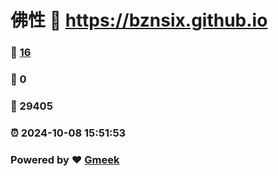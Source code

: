 # 佛性 :link: https://bznsix.github.io 
### :page_facing_up: [16](https://bznsix.github.io/tag.html) 
### :speech_balloon: 0 
### :hibiscus: 29405 
### :alarm_clock: 2024-10-08 15:51:53 
### Powered by :heart: [Gmeek](https://github.com/Meekdai/Gmeek)

